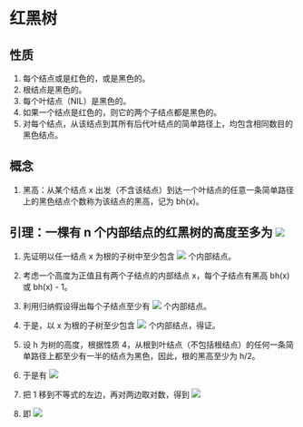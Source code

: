 # 红黑树

## 性质
1. 每个结点或是红色的，或是黑色的。
1. 根结点是黑色的。
1. 每个叶结点（NIL）是黑色的。
1. 如果一个结点是红色的，则它的两个子结点都是黑色的。
1. 对每个结点，从该结点到其所有后代叶结点的简单路径上，均包含相同数目的黑色结点。

## 概念
1. 黑高：从某个结点 x 出发（不含该结点）到达一个叶结点的任意一条简单路径上的黑色结点个数称为该结点的黑高，记为 bh(x)。

## 引理：一棵有 n 个内部结点的红黑树的高度至多为 ![](http://latex.codecogs.com/gif.latex?2\log_2(n+1))
1. 先证明以任一结点 x 为根的子树中至少包含 ![](http://latex.codecogs.com/gif.latex?2^{bh(x)}-1) 个内部结点。  

1. 考虑一个高度为正值且有两个子结点的内部结点 x，每个子结点有黑高 bh(x) 或 bh(x) - 1。

1. 利用归纳假设得出每个子结点至少有 ![](http://latex.codecogs.com/gif.latex?2^{bh(x)-1}-1) 个内部结点。  

1. 于是，以 x 为根的子树至少包含 ![](http://latex.codecogs.com/gif.latex?(2^{bh(x)-1}-1)+(2^{bh(x)-1}-1)+1=2^{bh(x)}-1) 个内部结点，得证。  

1. 设 h 为树的高度，根据性质 4，从根到叶结点（不包括根结点）的任何一条简单路径上都至少有一半的结点为黑色，因此，根的黑高至少为 h/2。  

1. 于是有 ![](http://latex.codecogs.com/gif.latex?n\geq2^{h/2}-1)  

1. 把 1 移到不等式的左边，再对两边取对数，得到 ![](http://latex.codecogs.com/gif.latex?\log_2(n+1)\geq{h/2})  

1. 即 ![](http://latex.codecogs.com/gif.latex?h\leq2\log_2(n+1))
